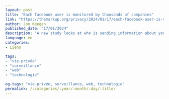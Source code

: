 ```yaml
---
layout: post
title: "Each facebook user is monitored by thousands of companies"
link: "https://themarkup.org/privacy/2024/01/17/each-facebook-user-is-monitored-by-thousands-of-companies-study-indicates"
author: Jon Keegan
published_date: "17/01/2024"
description: "A new study looks at who is sending information about your online activity to Facebook "
language: en
categories:
- Liens

tags:
- "vie-privée"
- "surveillance"
- "web"
- "technologie"

og-tags: "vie-privée, surveillance, web, technologie"
permalink: /:categories/:year/:month/:day/:title/
---
```

